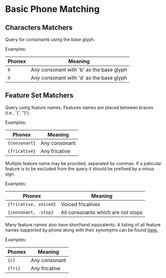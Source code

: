 # Basic Phone Matching

## Characters Matchers

Query for consonants using the base glyph.

Examples:

| Phonex | Meaning |
|---|---|
| ```b``` | Any consonant with 'b' as the base glyph |
| ```d``` | Any consonant with 'd' as the base glyph |

## Feature Set Matchers

Query using feature names. Features names are placed between braces (i.e., '{', "}').

Examples:

| Phonex | Meaning |
|---|---|
| ```{consonant}``` | Any consonant |
| ```{fricative}``` | Any fricative |

Multiple feature name may be provided, separated by commas.  If a paticular feature is to be excluded from the query it should be prefixed by a minus sign.

Examples:

| Phonex | Meaning | 
|---|---|
| ```{fricative, voiced}``` | Voiced fricatives |
| ```{consonant, -stop}``` | All consonants which are not stops |

Many feature names also have shorthand equivalents.  A listing of all feature names supported by phone along with their synomyms can be found 
[here.](../../transcription/features.dita#feature_listing)

Examples:

| Phonex | Meaning |
|--|--|
| ```{c}``` | Any consonant |
| ```{fri}``` | Any fricative |

